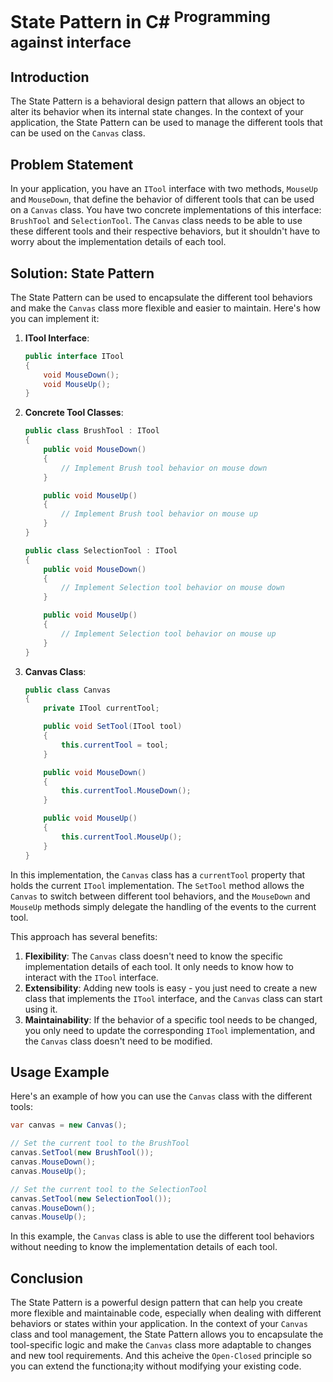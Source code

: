 # State Pattern in C# <sup> Programming against interface</sup>

## Introduction
The State Pattern is a behavioral design pattern that allows an object to alter its behavior when its internal state changes. In the context of your application, the State Pattern can be used to manage the different tools that can be used on the `Canvas` class.

## Problem Statement
In your application, you have an `ITool` interface with two methods, `MouseUp` and `MouseDown`, that define the behavior of different tools that can be used on a `Canvas` class. You have two concrete implementations of this interface: `BrushTool` and `SelectionTool`. The `Canvas` class needs to be able to use these different tools and their respective behaviors, but it shouldn't have to worry about the implementation details of each tool.

## Solution: State Pattern
The State Pattern can be used to encapsulate the different tool behaviors and make the `Canvas` class more flexible and easier to maintain. Here's how you can implement it:

1. **ITool Interface**:
   ```csharp
   public interface ITool
   {
       void MouseDown();
       void MouseUp();
   }
   ```

2. **Concrete Tool Classes**:
   ```csharp
   public class BrushTool : ITool
   {
       public void MouseDown()
       {
           // Implement Brush tool behavior on mouse down
       }

       public void MouseUp()
       {
           // Implement Brush tool behavior on mouse up
       }
   }

   public class SelectionTool : ITool
   {
       public void MouseDown()
       {
           // Implement Selection tool behavior on mouse down
       }

       public void MouseUp()
       {
           // Implement Selection tool behavior on mouse up
       }
   }
   ```

3. **Canvas Class**:
   ```csharp
   public class Canvas
   {
       private ITool currentTool;

       public void SetTool(ITool tool)
       {
           this.currentTool = tool;
       }

       public void MouseDown()
       {
           this.currentTool.MouseDown();
       }

       public void MouseUp()
       {
           this.currentTool.MouseUp();
       }
   }
   ```

In this implementation, the `Canvas` class has a `currentTool` property that holds the current `ITool` implementation. The `SetTool` method allows the `Canvas` to switch between different tool behaviors, and the `MouseDown` and `MouseUp` methods simply delegate the handling of the events to the current tool.

This approach has several benefits:

1. **Flexibility**: The `Canvas` class doesn't need to know the specific implementation details of each tool. It only needs to know how to interact with the `ITool` interface.
2. **Extensibility**: Adding new tools is easy - you just need to create a new class that implements the `ITool` interface, and the `Canvas` class can start using it.
3. **Maintainability**: If the behavior of a specific tool needs to be changed, you only need to update the corresponding `ITool` implementation, and the `Canvas` class doesn't need to be modified.

## Usage Example
Here's an example of how you can use the `Canvas` class with the different tools:

```csharp
var canvas = new Canvas();

// Set the current tool to the BrushTool
canvas.SetTool(new BrushTool());
canvas.MouseDown();
canvas.MouseUp();

// Set the current tool to the SelectionTool
canvas.SetTool(new SelectionTool());
canvas.MouseDown();
canvas.MouseUp();
```

In this example, the `Canvas` class is able to use the different tool behaviors without needing to know the implementation details of each tool.

## Conclusion
The State Pattern is a powerful design pattern that can help you create more flexible and maintainable code, especially when dealing with different behaviors or states within your application. In the context of your `Canvas` class and tool management, the State Pattern allows you to encapsulate the tool-specific logic and make the `Canvas` class more adaptable to changes and new tool requirements.
And this acheive the `Open-Closed` principle so you can extend the functiona;ity without modifying your existing code.
